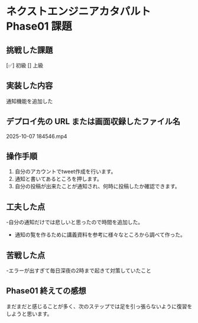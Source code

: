 # ネクストエンジニアカタパルト Phase01 課題

## 挑戦した課題

[✅] 初級
[] 上級

## 実装した内容


通知機能を追加した

## デプロイ先の URL または画面収録したファイル名

 2025-10-07 184546.mp4

## 操作手順

1. 自分のアカウントでtweet作成を行います。
2. 通知と書いてあるところを押します。
3. 自分の投稿が出来たことが通知され、何時に投稿したか確認できます。


## 工夫した点

-自分の通知だけでは悲しいと思ったので時間を追加した。
- 通知の覧を作るために講義資料を参考に様々なところから調べて作った。

## 苦戦した点

-エラーが出すぎて毎日深夜の2時まで起きて対策していたこと

## Phase01 終えての感想

まだまだと感じることが多く、次のステップでは足を引っ張らないように復習をしようと思います。